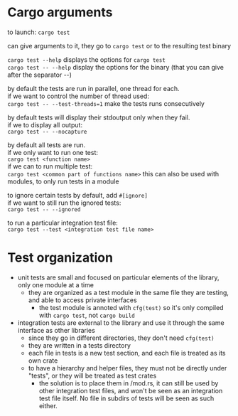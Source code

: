 # Cargo arguments
to launch: `cargo test`  

can give arguments to it, they go to `cargo test` or to the resulting test binary  

`cargo test --help` displays the options for `cargo test`  
`cargo test -- --help` display the options for the binary (that you can give after the separator --)

by default the tests are run in parallel, one thread for each.  
if we want to control the number of thread used:  
`cargo test -- --test-threads=1` make the tests runs consecutively  

by default tests will display their stdoutput only when they fail.  
if we to display all output:  
`cargo test -- --nocapture`  


by default all tests are run.  
if we only want to run one test:  
`cargo test <function name>`  
if we can to run multiple test:  
`cargo test <common part of functions name>` this can also be used with modules, to only run tests in a module


to ignore certain tests by default, add `#[ignore]`  
if we want to still run the ignored tests:  
`cargo test -- --ignored`  


to run a particular integration test file:  
`cargo test --test <integration test file name>`

# Test organization
* unit tests are small and focused on particular elements of the library, only one module at a time
  * they are organized as a test module in the same file they are testing, and able to access private interfaces
    * the test module is annoted with `cfg(test)` so it's only compiled with `cargo test`, not `cargo build`
* integration tests are external to the library and use it through the same interface as other libraries
  * since they go in different directories, they don't need `cfg(test)`
  * they are written in a tests directory
  * each file in tests is a new test section, and each file is treated as its own crate
  * to have a hierarchy and helper files, they must not be directly under "tests", or they will be treated as test crates
    * the solution is to place them in <module name>/mod.rs, it can still be used by other integration test files, and won't be seen as an integration test file itself. No file in subdirs of tests will be seen as such either.

